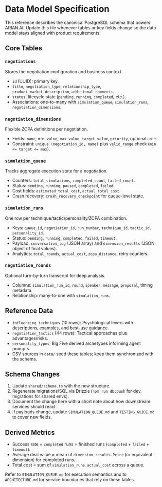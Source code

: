 # Data Model Specification

This reference describes the canonical PostgreSQL schema that powers ARIAN AI. Update this file whenever tables or key fields change so the data model stays aligned with product requirements.

## Core Tables
### `negotiations`
Stores the negotiation configuration and business context.
- `id` (UUID): primary key.
- `title`, `negotiation_type`, `relationship_type`, `product_market_description`, `additional_comments`.
- `status`: lifecycle state (`pending`, `running`, `completed`, etc.).
- Associations: one-to-many with `simulation_queue`, `simulation_runs`, `negotiation_dimensions`.

### `negotiation_dimensions`
Flexible ZOPA definitions per negotiation.
- Fields: `name`, `min_value`, `max_value`, `target_value`, `priority`, optional `unit`.
- Constraint: `unique (negotiation_id, name)` plus `valid_range` check (`min <= target <= max`).

### `simulation_queue`
Tracks aggregate execution state for a negotiation.
- Counters: `total_simulations`, `completed_count`, `failed_count`.
- Status: `pending`, `running`, `paused`, `completed`, `failed`.
- Cost fields: `estimated_total_cost`, `actual_total_cost`.
- Crash recovery: `crash_recovery_checkpoint` for queue-level state.

### `simulation_runs`
One row per technique/tactic/personality/ZOPA combination.
- Keys: `queue_id`, `negotiation_id`, `run_number`, `technique_id`, `tactic_id`, `personality_id`.
- Status: `pending`, `running`, `completed`, `failed`, `timeout`.
- Payload: `conversation_log` (JSON array) and `dimension_results` (JSON object of final values).
- Analytics: `total_rounds`, `actual_cost`, `zopa_distance`, retry counters.

### `negotiation_rounds`
Optional turn-by-turn transcript for deep analysis.
- Columns: `simulation_run_id`, `round`, `speaker`, `message`, `proposal`, timing metadata.
- Relationship: many-to-one with `simulation_runs`.

## Reference Data
- `influencing_techniques` (10 rows): Psychological levers with descriptions, examples, and best-use guidance.
- `negotiation_tactics` (44 rows): Tactical approaches plus advantages/risks.
- `personality_types`: Big Five derived archetypes informing agent prompts.
- CSV sources in `data/` seed these tables; keep them synchronized with the schema.

## Schema Changes
1. Update `shared/schema.ts` with the new structure.
2. Regenerate migrations/SQL via Drizzle (`npm run db:push` for dev, migrations for shared envs).
3. Document the change here with a short note about how downstream services should react.
4. If payloads change, update `SIMULATION_QUEUE.md` and `TESTING_GUIDE.md` to cover new fields.

## Derived Metrics
- Success rate = `completed` runs ÷ finished runs (`completed` + `failed` + `timeout`).
- Average deal value = mean of `dimension_results.Price` (or equivalent dimension) for completed runs.
- Total cost = sum of `simulation_runs.actual_cost` across a queue.

Refer to `SIMULATION_QUEUE.md` for execution semantics and to `ARCHITECTURE.md` for service boundaries that rely on these tables.
